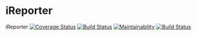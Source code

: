 # iReporter
iReporter
[![Coverage Status](https://coveralls.io/repos/github/GitKanuhi/iReporter/badge.svg?branch=master)](https://coveralls.io/github/GitKanuhi/iReporter?branch=master)
[![Build Status](https://travis-ci.org/GitKanuhi/iReporter.svg?branch=master)](https://travis-ci.org/GitKanuhi/iReporter)
[![Maintainability](https://api.codeclimate.com/v1/badges/32b126fff4706fd89cc5/maintainability)](https://codeclimate.com/github/GitKanuhi/iReporter/maintainability)
[![Build Status](https://travis-ci.org/GitKanuhi/iReporter.svg?branch=develop)](https://travis-ci.org/GitKanuhi/iReporter)

